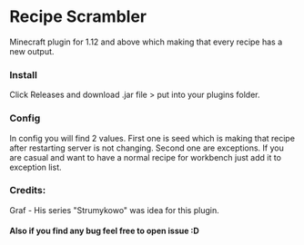 # Recipe Scrambler
Minecraft plugin for 1.12 and above which making that every recipe has a new output.

### Install
Click Releases and download .jar file > put into your plugins folder.

### Config
In config you will find 2 values.
First one is seed which is making that recipe after restarting server is not changing.
Second one are exceptions. If you are casual and want to have a normal recipe for workbench just add it to exception list.
### Credits:
Graf - His series "Strumykowo" was idea for this plugin.

#### Also if you find any bug feel free to open issue :D
